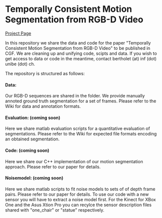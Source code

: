# Temporally Consistent Motion Segmentation from RGB-D Video

[Project Page](http://www.cgg.unibe.ch/publications/rgb-d-motion-segmentation/project-page)

In this repository we <will> share the data and code for the paper "Temporally Consistent Motion Segmentation from RGB-D Video" to be published in CGF. We are cleaning up and unifying code, scipts and data. If you wish to get access to data or code in the meantime, contact bertholet (at) inf (dot) unibe (dot) ch.

The repository is structured as follows:
#### Data: 
Our RGB-D sequences are shared in the folder. We provide manually annoted ground truth segmentation for a set of frames. Please refer to the Wiki for data and annotation formats.
#### Evaluation: (coming soon)
Here we share matlab evaluation scripts for a quantitative evaluation of segmentations. Please refer to the Wiki for expected file formats encoding an obtained segmentation.
#### Code: (coming soon)
Here we share our C++ implementation of our motion segmentation approach. Please refer to our paper for details.
#### Noisemodel: (coming soon)
Here we share matlab scripts to fit noise models to sets of of depth frame  pairs. Please refer to our paper for details. To use our code with a new sensor you will have to extract a noise model first. For the Kinect for XBox One and the Asus Xtion Pro you can recylce the sensor description files shared with "one_chair" or "statue" respectively.

